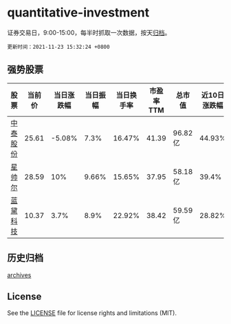 # quantitative-investment

证券交易日，9:00-15:00，每半时抓取一次数据，按天[归档](archives)。

`更新时间：2021-11-23 15:32:24 +0800`

## 强势股票

|股票|当前价|当日涨跌幅|当日振幅|当日换手率|市盈率TTM|总市值|近10日涨跌幅|
|----|----|----|----|----|----|----|----|
|[中泰股份](https://xueqiu.com/S/SZ300435)|25.61|-5.08%|7.3%|16.47%|41.39|96.82亿|44.93%|
|[星帅尔](https://xueqiu.com/S/SZ002860)|28.59|10%|9.66%|15.65%|37.95|58.18亿|39.4%|
|[蓝黛科技](https://xueqiu.com/S/SZ002765)|10.37|3.7%|8.9%|22.92%|38.42|59.59亿|28.82%|

## 历史归档

[archives](archives)

## License

See the [LICENSE](LICENSE) file for license rights and limitations (MIT).